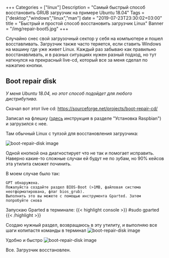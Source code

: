 +++
Categories = ["linux"]
Description = "Самый быстрый способ восстановить GRUB загрузчик на примере Ubuntu 18.04"
Tags = ["desktop","windows","linux","man"]
date = "2019-07-23T23:30:02+03:00"
title = "Быстрый и простой способ восстановить загрузчик Linux"
Banner = "/img/repair-boot5.jpg"
+++

Случайно снес свой загрузочный сектор у себя на компьютере и пошел восставливать. Загрузчик также часто теряется, если ставить Windows на машину где уже живет Linux. Каждый раз забываю как правильно восстанавливать, и в разных ситуациях нужен разный подход, но тут наткнулся на прекрасный live-cd, который все за меня сделал по нажатию кнопки.
<!--more-->

##  Boot repair disk 

*У меня Ubuntu 18.04, но этот способ подойдет для любого дистрибутива.*

Скачал вот этот live cd:
https://sourceforge.net/projects/boot-repair-cd/

Записал на флешку ([здесь](https://4te.me/post/install-raspbian-raspberry-pi-zero-w) инструкция в разделе "Установка Raspbian") и загрузился с нее.

Там обычный Linux с тулзой для восстановления загрузчика:

![boot-repair-disk image](/img/repair-boot1.jpg)

Одной кнопкой она диагностирует что не так и помогает исправить. Наверно какие-то сложные случаи ей будут не по зубам, но 90% кейсов эта утилита сможет починить.

В моем случае было так:
```
GPT обнаружена.
Пожалуйста создайте раздел BIOS-Boot (>1MB, файловая система неотформатирована, флаг bios_grub).
Выполнить это вы можете с помощью инструмента Gparted. Затем попробуйте снова
```

Запускаю Gparted в терминале:
{{< highlight console >}}
#sudo gparted
{{< /highlight >}}

Создаю нужный раздел, возвращаюсь в эту утилиту, и выполняю все шаги копипастя команды в терминал
![boot-repair-disk image](/img/repair-boot4.jpg)

Удобно и быстро
![boot-repair-disk image](/img/repair-boot3.jpg)


Все. Загрузчик восстановлен. 